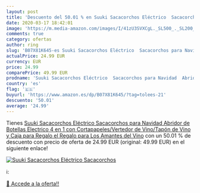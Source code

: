 ```yaml
---
layout: post
title: 'Descuento del 50.01 % en Suuki Sacacorchos Eléctrico  Sacacorchos'
date: 2020-03-17 18:42:01
image: 'https://m.media-amazon.com/images/I/41zU3SVXCgL._SL500_._SL200_.jpg'
comments: true
category: ofertas
author: ring
slug: 'B07X81K645-es Suuki Sacacorchos Eléctrico  Sacacorchos para Navidad  Abridor de Botellas Electrico 4 en 1 con Cortapapeles/Vertedor de Vino/Tapón de Vino y Caja para Regalo  el Regalo para Los Amantes del Vino'
actualPrice: 24.99 EUR
currency: EUR
price: 24.99
comparePrice: 49.99 EUR
prodname: 'Suuki Sacacorchos Eléctrico  Sacacorchos para Navidad  Abridor de Botellas Electrico 4 en 1 con Cortapapeles/Vertedor de Vino/Tapón de Vino y Caja para Regalo  el Regalo para Los Amantes del Vino'
country: 'es'
flag: '🇪🇸'
buyurl: 'https://www.amazon.es/dp/B07X81K645/?tag=tolees-21'
descuento: '50.01'
average: '24.99'
---
```


Tienes [Suuki Sacacorchos Eléctrico  Sacacorchos para Navidad  Abridor de Botellas Electrico 4 en 1 con Cortapapeles/Vertedor de Vino/Tapón de Vino y Caja para Regalo  el Regalo para Los Amantes del Vino](https://www.amazon.es/dp/B07X81K645/?tag=tolees-21) con un 50.01 % de descuento con precio de oferta de 24.99 EUR (original: 49.99 EUR) en el siguiente enlace!

[![Suuki Sacacorchos Eléctrico  Sacacorchos](https://m.media-amazon.com/images/I/41zU3SVXCgL._SL500_._SL200_.jpg)](https://www.amazon.es/dp/B07X81K645/?tag=tolees-21)

ℹ️:


[🛒 Accede a la oferta!!](https://www.amazon.es/dp/B07X81K645/?tag=tolees-21)
